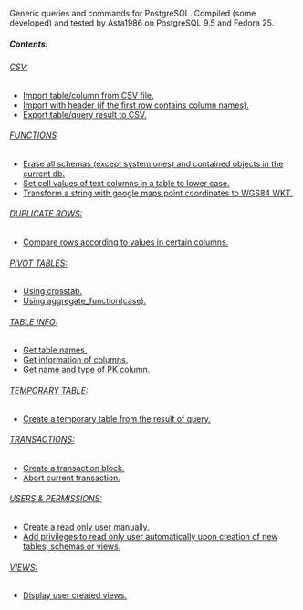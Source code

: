 Generic queries and commands for PostgreSQL.
Compiled (some developed) and tested by Asta1986 on PostgreSQL 9.5 and Fedora 25.

##### Contents:
###### [CSV:](https://github.com/Asta1986/pg_utils/blob/master/postgresql-generic-utils.sql#L2)
* [Import table/column from CSV file.](https://github.com/Asta1986/pg_utils/blob/master/postgresql-generic-utils.sql#L4)
* [Import with header (if the first row contains column names).](https://github.com/Asta1986/pg_utils/blob/master/postgresql-generic-utils.sql#L7)
* [Export table/query result to CSV.](https://github.com/Asta1986/pg_utils/blob/master/postgresql-generic-utils.sql#L10)

###### [FUNCTIONS](https://github.com/Asta1986/pg_utils/blob/master/postgresql-generic-utils.sql#L15)
* [Erase all schemas (except system ones) and contained objects in the current db.](https://github.com/Asta1986/pg_utils/blob/master/postgresql-generic-utils.sql#L17)
* [Set cell values of text columns in a table to lower case.](https://github.com/Asta1986/pg_utils/blob/master/postgresql-generic-utils.sql#L31)
* [Transform a string with google maps point coordinates to WGS84 WKT.](https://github.com/Asta1986/pg_utils/blob/master/postgresql-generic-utils.sql#L49)

###### [DUPLICATE ROWS:](https://github.com/Asta1986/pg_utils/blob/master/postgresql-generic-utils.sql#L62)
* [Compare rows according to values in certain columns.](https://github.com/Asta1986/pg_utils/blob/master/postgresql-generic-utils.sql#L64)

###### [PIVOT TABLES:](https://github.com/Asta1986/pg_utils/blob/master/postgresql-generic-utils.sql#L70)
* [Using crosstab.](https://github.com/Asta1986/pg_utils/blob/master/postgresql-generic-utils.sql#L72)
* [Using aggregate_function(case).](https://github.com/Asta1986/pg_utils/blob/master/postgresql-generic-utils.sql#L88)

###### [TABLE INFO:](https://github.com/Asta1986/pg_utils/blob/master/postgresql-generic-utils.sql#L98)
* [Get table names.](https://github.com/Asta1986/pg_utils/blob/master/postgresql-generic-utils.sql#L100)
* [Get information of columns.](https://github.com/Asta1986/pg_utils/blob/master/postgresql-generic-utils.sql#L105)
* [Get name and type of PK column.](https://github.com/Asta1986/pg_utils/blob/master/postgresql-generic-utils.sql#L110)

###### [TEMPORARY TABLE:](https://github.com/Asta1986/pg_utils/blob/master/postgresql-generic-utils.sql#L126)
* [Create a temporary table from the result of query.](https://github.com/Asta1986/pg_utils/blob/master/postgresql-generic-utils.sql#L128)

###### [TRANSACTIONS:](https://github.com/Asta1986/pg_utils/blob/master/postgresql-generic-utils.sql#L133)
* [Create a transaction block.](https://github.com/Asta1986/pg_utils/blob/master/postgresql-generic-utils.sql#L135)
* [Abort current transaction.](https://github.com/Asta1986/pg_utils/blob/master/postgresql-generic-utils.sql#L141)

###### [USERS & PERMISSIONS:](https://github.com/Asta1986/pg_utils/blob/master/postgresql-generic-utils.sql#L146)
* [Create a read only user manually.](https://github.com/Asta1986/pg_utils/blob/master/postgresql-generic-utils.sql#L148)
* [Add privileges to read only user automatically upon creation of new tables, schemas or views.](https://github.com/Asta1986/pg_utils/blob/master/postgresql-generic-utils.sql#L153)

###### [VIEWS:](https://github.com/Asta1986/pg_utils/blob/master/postgresql-generic-utils.sql#L178)
* [Display user created views.](https://github.com/Asta1986/pg_utils/blob/master/postgresql-generic-utils.sql#L180)
